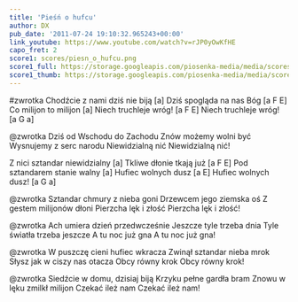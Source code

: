```yaml
---
title: 'Pieśń o hufcu'
author: DX
pub_date: '2011-07-24 19:10:32.965243+00:00'
link_youtube: https://www.youtube.com/watch?v=rJP0yOwKfHE
capo_fret: 2
score1: scores/piesn_o_hufcu.png
score1_full: https://storage.googleapis.com/piosenka-media/media/scores/piesn_o_hufcu.png
score1_thumb: https://storage.googleapis.com/piosenka-media/media/scores/piesn_o_hufcu.png.180x0_q85_upscale.jpg
---
```


#zwrotka
Chodźcie z nami dziś nie biją [a]
Dziś spogląda na nas Bóg [a F E]
Co milijon to milijon [a]
Niech truchleje wróg! [a F E]
Niech truchleje wróg! [a G a]

@zwrotka
Dziś od Wschodu do Zachodu
Znów możemy wolni być
Wysnujemy z serc narodu
Niewidzialną nić
Niewidzialną nić!

Z nici sztandar niewidzialny [a]
Tkliwe dłonie tkają już [a F E]
Pod sztandarem stanie walny [a]
Hufiec wolnych dusz [a E]
Hufiec wolnych dusz!  [a G a]

@zwrotka
Sztandar chmury z nieba goni
Drzewcem jego ziemska oś
Z gestem milijonów dłoni
Pierzcha lęk i złość
Pierzcha lęk i złość!

@zwrotka
Ach umiera dzień przedwcześnie
Jeszcze tyle trzeba dnia
Tyle światła trzeba jeszcze
A tu noc już gna
A tu noc już gna!

@zwrotka
W puszczę cieni hufiec wkracza
Zwinął sztandar nieba mrok
Słysz jak w ciszy nas otacza
Obcy równy krok
Obcy równy krok!

@zwrotka
Siedźcie w domu, dzisiaj biją
Krzyku pełne gardła bram
Znowu w lęku zmilkł milijon
Czekać ileż nam
Czekać ileż nam!